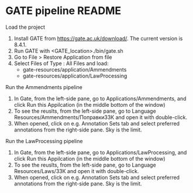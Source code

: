 GATE pipeline README
====================

Load the project 
1. Install GATE from https://gate.ac.uk/download/. The current version is 8.4.1.
2. Run GATE with 
<GATE_location>./bin/gate.sh
2. Go to File > Restore Application from file
3. Select Files of Type : All Files and load:
	- gate-resources/application/Ammendments
	- gate-resources/application/LawProcessing

Run the Ammendments pipeline
1. In Gate, from the left-side pane, go to Applications/Ammendments, and click Run this Appilcation (in the middle bottom of the window)
2. To see the reuslts, from the left-side pane, go to Language Resources/Ammendments/ПоправкиЗЗК and open it with double-click.
3. When opened, click on e.g. Annotation Sets tab and select preferred annotations from the right-side pane. Sky is the limit.

Run the LawProcessing pipeline
1. In Gate, from the left-side pane, go to Applications/LawProcessing, and click Run this Appilcation (in the middle bottom of the window)
2. To see the reuslts, from the left-side pane, go to Language Resources/Laws/ЗЗК and open it with double-click.
3. When opened, click on e.g. Annotation Sets tab and select preferred annotations from the right-side pane. Sky is the limit.

